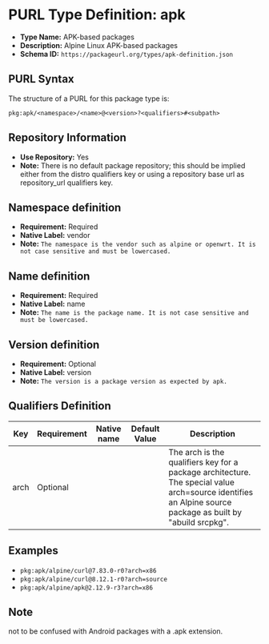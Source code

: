<!--  NOTE: Auto-generated from the JSON PURL type definition.
Do not manually edit this file. Edit the JSON type definition instead. -->

# PURL Type Definition: apk

- **Type Name:** APK-based packages
- **Description:** Alpine Linux APK-based packages
- **Schema ID:** `https://packageurl.org/types/apk-definition.json`

## PURL Syntax

The structure of a PURL for this package type is:

    pkg:apk/<namespace>/<name>@<version>?<qualifiers>#<subpath>

## Repository Information

- **Use Repository:** Yes
- **Note:** There is no default package repository; this should be implied either from the distro qualifiers key  or using a repository base url as repository_url qualifiers key.

## Namespace definition

- **Requirement:** Required
- **Native Label:** vendor
- **Note:** `The namespace is the vendor such as alpine or openwrt. It is not case sensitive and must be lowercased.`

## Name definition

- **Requirement:** Required
- **Native Label:** name
- **Note:** `The name is the package name. It is not case sensitive and must be lowercased.`

## Version definition

- **Requirement:** Optional
- **Native Label:** version
- **Note:** `The version is a package version as expected by apk.`

## Qualifiers Definition

| Key  | Requirement | Native name | Default Value | Description |
|------|-------------|-------------|---------------|-------------|
| arch | Optional |  |  | The arch is the qualifiers key for a package architecture. The special value arch=source identifies an Alpine source package as built by "abuild srcpkg".  |

## Examples

- `pkg:apk/alpine/curl@7.83.0-r0?arch=x86`
- `pkg:apk/alpine/curl@8.12.1-r0?arch=source`
- `pkg:apk/alpine/apk@2.12.9-r3?arch=x86`

## Note

not to be confused with Android packages with a .apk extension.
